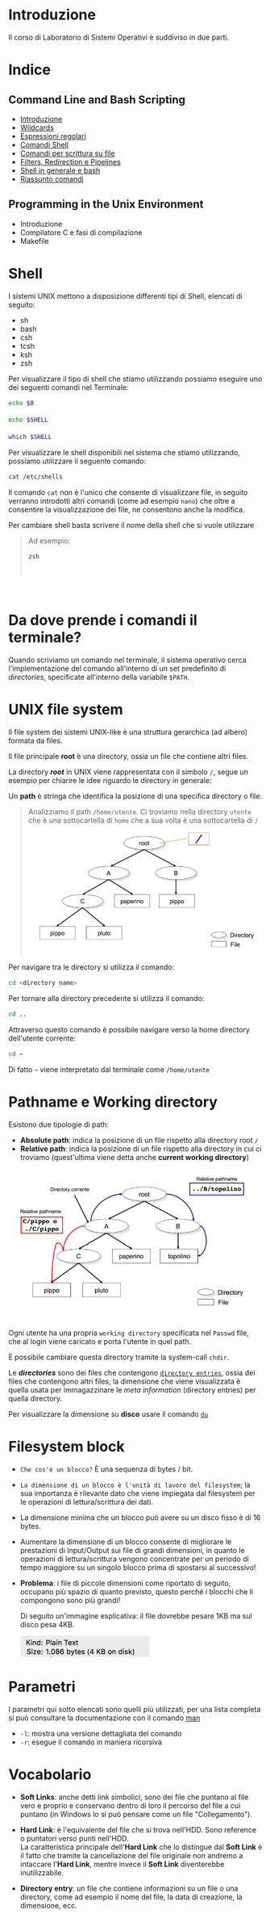 # Introduzione

Il corso di Laboratorio di Sistemi Operativi è suddiviso in due parti.

# Indice

## Command Line and Bash Scripting

* [Introduzione](#shell)
* [Wildcards](/Wildcards.md)
* [Espressioni regolari](/Espressioni_regolari.md)
* [Comandi Shell](/Comandi_Shell.md)
* [Comandi per scrittura su file](/Comandi_files.md)
* [Filters, Redirection e Pipelines](/Filters_Redirections_Pipelines.md)
* [Shell in generale e bash](/Bash_scripting.md)
* [Riassunto comandi](/Comandi.md)

## Programming in the Unix Environment

* Introduzione
* Compilatore C e fasi di compilazione
* Makefile

# Shell
I sistemi UNIX mettono a disposizione differenti tipi di Shell, elencati di seguito:
* sh
* bash
* csh
* tcsh
* ksh
* zsh

Per visualizzare il tipo di shell che stiamo utilizzando possiamo eseguire uno dei seguenti comandi nel Terminale: 

```bash
echo $0

echo $SHELL

which $SHELL
```

Per visualizzare le shell disponibili nel sistema che stiamo utilizzando, possiamo utilizzare il seguente comando: 

```bash
cat /etc/shells
```
Il comando `cat` non è l'unico che consente di visualizzare file, in seguito verranno introdotti altri comandi (come ad esempio `nano`) che oltre a consentire la visualizzazione dei file, ne consentono anche la modifica.

Per cambiare shell basta scrivere il nome della shell che si vuole utilizzare
>Ad esempio: 
>```bash
>zsh
>```
><br>

<br>

# Da dove prende i comandi il terminale?
Quando scriviamo un comando nel terminale, il sistema operativo cerca l'implementazione del comando all'interno di un set predefinito di *directories*, specificate all'interno della variabile `$PATH`.

# UNIX file system


Il file system dei sistemi UNIX-like è una struttura gerarchica (ad albero) formata da files.

Il file principale **root** è una directory, ossia un file che contiene altri files. 

La directory ***root*** in UNIX viene rappresentata con il simbolo `/`, segue un esempio per chiarire le idee riguardo le directory in generale:

Un **path** è stringa che identifica la posizione di una specifica directory o file.


>Analizziamo il path ```/home/utente```. Ci troviamo nella directory `utente` che è una sottocartella di `home` che a sua volta è una sottocartella di `/`
>![](img/fileSystem.jpg)

Per navigare tra le directory si utilizza il comando:
```bash
cd <directory name>
```
Per tornare alla directory precedente si utilizza il comando:
```bash
cd ..
```
Attraverso questo comando è possibile navigare verso la home directory dell'utente corrente:
```bash
cd ~
```
Di fatto ```~``` viene interpretato dal terminale come ```/home/utente```

# Pathname e Working directory

Esistono due tipologie di path:
* **Absolute path**: indica la posizione di un file rispetto alla directory root `/`
* **Relative path**: indica la posizione di un file rispetto alla directory in cui ci troviamo (quest'ultima viene detta anche **current working directory**)

![](img/workingDirectory.png)

Ogni utente ha una propria ```working directory``` specificata nel ```Passwd``` file, che al login viene caricato e porta l'utente in quel path.

È possibile cambiare questa directory tramite la system-call `chdir`.

Le ***directories*** sono dei files che contengono <u>[`directory entries`](#vocabolario)</u>, ossia dei files che contengono altri files; la dimensione che viene visualizzata è quella usata per immagazzinare le *meta information* (directory entries) per quella directory.<br>

Per visualizzare la dimensione su **disco** usare il comando <u>[`du`](#du)</u>

# Filesystem block
* `Che cos'è un blocco?` È una sequenza di bytes / bit.

* `La dimensione di un blocco è l'unità di lavoro del filesystem`; la sua importanza è rilevante dato che viene impiegata dal filesystem per le operazioni di lettura/scrittura dei dati.

* La dimensione minima che un blocco può avere su un disco fisso è di 16 bytes. 

* Aumentare la dimensione di un blocco consente di migliorare le prestazioni di Input/Output sui file di grandi dimensioni, in quanto le operazioni di lettura/scrittura vengono concentrate per un periodo di tempo maggiore su un singolo blocco prima di spostarsi al successivo!

* **Problema**: i file di piccole dimensioni come riportato di seguito, occupano più spazio di quanto previsto, questo perché i blocchi che li compongono sono più grandi!

  Di seguito un'immagine esplicativa: il file dovrebbe pesare 1KB ma sul disco pesa 4KB.




  ![](img/block.png)


# Parametri

I parametri qui sotto elencati sono quelli più utilizzati, per una lista completa si può consultare la documentazione con il comando [man](#man)

* `-l`: mostra una versione dettagliata del comando
* `-r`: esegue il comando in maniera ricorsiva

# Vocabolario

* **Soft Links**: anche detti link simbolici, sono dei file che puntano al file vero e proprio e conservano dentro di loro il percorso del file a cui puntano (in Windows lo si può pensare come un file "Collegamento").

* **Hard Link**: è l'equivalente del file che si trova nell'HDD. Sono reference o puntatori verso punti nell'HDD. <br> La caratteristica principale dell'**Hard Link** che lo distingue dal **Soft Link** è il fatto che tramite la cancellazione del file originale non andremo a intaccare l'**Hard Link**, mentre invece il **Soft Link** diventerebbe inutilizzabile.

* **Directory entry**: un file che contiene informazioni su un file o una directory, come ad esempio il nome del file, la data di creazione, la dimensione, ecc.
